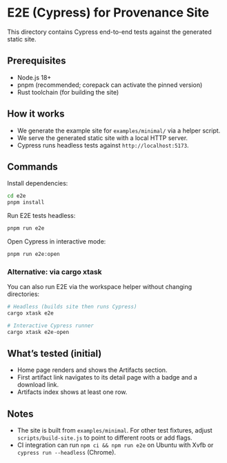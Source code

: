 # E2E (Cypress) for Provenance Site

This directory contains Cypress end-to-end tests against the generated static site.

## Prerequisites

- Node.js 18+
- pnpm (recommended; corepack can activate the pinned version)
- Rust toolchain (for building the site)

## How it works

- We generate the example site for `examples/minimal/` via a helper script.
- We serve the generated static site with a local HTTP server.
- Cypress runs headless tests against `http://localhost:5173`.

## Commands

Install dependencies:

```bash
cd e2e
pnpm install
```

Run E2E tests headless:

```bash
pnpm run e2e
```

Open Cypress in interactive mode:

```bash
pnpm run e2e:open
```

### Alternative: via cargo xtask

You can also run E2E via the workspace helper without changing directories:

```bash
# Headless (builds site then runs Cypress)
cargo xtask e2e

# Interactive Cypress runner
cargo xtask e2e-open
```

## What’s tested (initial)

- Home page renders and shows the Artifacts section.
- First artifact link navigates to its detail page with a badge and a download link.
- Artifacts index shows at least one row.

## Notes

- The site is built from `examples/minimal`. For other test fixtures, adjust `scripts/build-site.js` to point to different roots or add flags.
- CI integration can run `npm ci && npm run e2e` on Ubuntu with Xvfb or `cypress run --headless` (Chrome).
